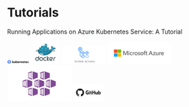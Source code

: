 # Tutorials
Running Applications on Azure Kubernetes Service: A Tutorial

<img src="figures/kubernetes-logo.png" width="50"/>
<img src="figures/docker-logo.jpg" width="70"/>
<img src="figures/github_actions-logo.png" width="100"/>

<img src="figures/azure-logo.png" width="150"/>
<img src="figures/aks-logo.jpg" width="150"/>
<img src="figures/github-logo.jpg" width="70"/>
